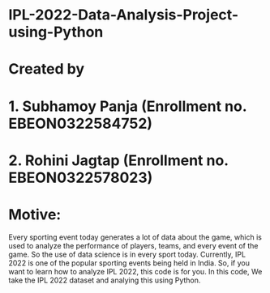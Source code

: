 # IPL-2022-Data-Analysis-Project-using-Python
# Created by
# 1. Subhamoy Panja (Enrollment no. EBEON0322584752)
# 2. Rohini Jagtap (Enrollment no. EBEON0322578023)

# Motive:
Every sporting event today generates a lot of data about the game, which is used to analyze the performance of players, teams, and every event of the game. So the use of data science is in every sport today. Currently, IPL 2022 is one of the popular sporting events being held in India. So, if you want to learn how to analyze IPL 2022, this code is for you. In this code, We take the IPL 2022 dataset and analying this using Python.

